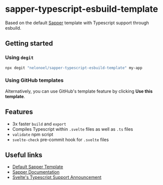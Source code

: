 # sapper-typescript-esbuild-template

Based on the default [Sapper](https://github.com/sveltejs/sapper) template with Typescript support through esbuild.

## Getting started


### Using `degit`

```bash
npx degit "nelonoel/sapper-typescript-esbuild-template" my-app
```

### Using GitHub templates

Alternatively, you can use GitHub's template feature by clicking **Use this template**.

## Features

- 3x faster `build` and `export`
- Compiles Typescript within `.svelte` files as well as `.ts` files
- `validate` npm script
- `svelte-check` pre-commit hook for `.svelte` files

## Useful links

- [Default Sapper Template](https://github.com/sveltejs/sapper)
- [Sapper Documentation](https://sapper.svelte.dev)
- [Svelte's Typescript Support Announcement](https://svelte.dev/blog/svelte-and-typescript)
